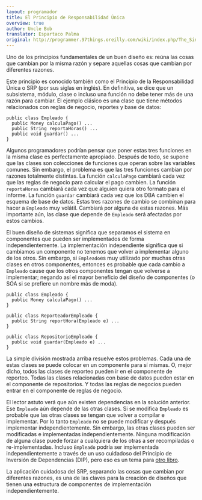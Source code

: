 ```yaml
---
layout: programador
title: El Principio de Responsabilidad Única
overview: true
author: Uncle Bob
translator: Espartaco Palma
original: http://programmer.97things.oreilly.com/wiki/index.php/The_Single_Responsibility_Principle
---
```


Uno de los principios fundamentales de un buen diseño es: reúna las
cosas que cambian por la misma razón y separe aquellas cosas que cambian
por diferentes razones.

Este principio es conocido también como el Principio de la
Responsabilidad Única o SRP (por sus siglas en inglés). En definitiva,
se dice que un subsistema, módulo, clase o incluso una función no debe
tener más de una razón para cambiar. El ejemplo clásico es una clase que
tiene métodos relacionados con reglas de negocio, reportes y base de
datos:

    public class Empleado {
      public Money calculaPago() ...
      public String reportaHoras() ...
      public void guardar() ...
    }


Algunos programadores podrían pensar que poner estas tres funciones en
la misma clase es perfectamente apropiado. Después de todo, se supone
que las clases son colecciones de funciones que operan sobre las
variables comunes. Sin embargo, el problema es que las tres funciones
cambian por razones totalmente distintas. La función `calculaPago`
cambiará cada vez que las reglas de negocio para calcular el pago
cambien. La función `reportaHoras` cambiará cada vez que alguien quiera
otro formato para el informe. La función `guardar` cambiará cada vez que
los DBA cambien el esquema de base de datos. Estas tres razones de
cambio se combinan para hacer a `Empleado` muy volátil. Cambiará por
alguna de estas razones. Más importante aún, las clase que depende de
`Empleado` será afectadas por estos cambios.

El buen diseño de sistemas significa que separamos el sistema en
componentes que pueden ser implementados de forma independientemente. La
implementación independiente significa que si cambiamos un componente no
tenemos que volver a implementar alguno de los otros. Sin embargo, si
`Empleado`es muy utilizado por muchas otras clases en otros componentes,
entonces es probable que cada cambio a `Empleado` cause que los otros
componentes tengan que volverse a implementar; negando así el mayor
beneficio del diseño de componentes (o SOA si se prefiere un nombre más
de moda).


    public class Empleado {
      public Money calculaPago() ...
    }

    public class ReporteadorEmpleado {
      public String reportHora(Empleado e) ...
    }

    public class RepositorioEmpleado {
      public void guardar(Empleado e) ...
    }


La simple división mostrada arriba resuelve estos problemas. Cada una de
estas clases se puede colocar en un componente para sí mismas. O, mejor
dicho, todos las clases de reporteo pueden ir en el componente de
reporteo. Todas las clases relacionadas con base de datos pueden estar
en el componente de repositorios. Y todas las reglas de negocios pueden
entrar en el componente de reglas de negocio.

El lector astuto verá que aún existen dependencias en la solución
anterior. Ese `Empleado` aún depende de las otras clases. Si se modifica
`Empleado` es probable que las otras clases se tengan que volver a
compilar e implementar. Por lo tanto `Empleado` no se puede modificar y
después implementar independientemente. Sin embargo, las otras clases
pueden ser modificadas e implementadas independientemente. Ninguna
modificación de alguna clase puede forzar a cualquiera de los otras a
ser recompiladas o re-implementadas. Incluso `Empleado` podría ser
implementada independientemente a través de un uso cuidadoso del
Principio de Inversión de Dependencias (DIP), pero eso es un tema para
[otro libro][1].

La aplicación cuidadosa del SRP, separando las cosas que cambian por
diferentes razones, es una de las claves para la creación de diseños que
tienen una estructura de componentes de implementación
independientemente.


[1]: http://www.amazon.com/dp/0135974445/
